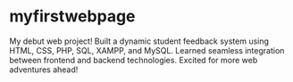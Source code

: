 # myfirstwebpage
My debut web project! Built a dynamic student feedback system using HTML, CSS, PHP, SQL, XAMPP, and MySQL. Learned seamless integration between frontend and backend technologies. Excited for more web adventures ahead!
